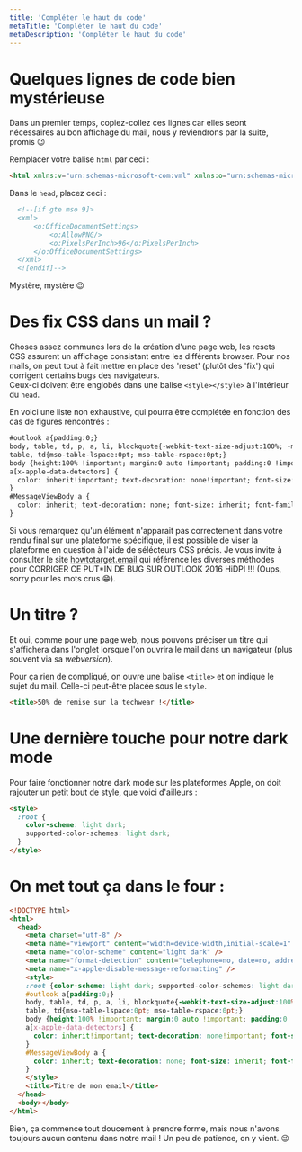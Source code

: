 ```yaml
---
title: 'Compléter le haut du code'
metaTitle: 'Compléter le haut du code'
metaDescription: 'Compléter le haut du code'
---
```


# Quelques lignes de code bien mystérieuse

Dans un premier temps, copiez-collez ces lignes car elles seont nécessaires au bon affichage du mail, nous y reviendrons par la suite, promis 😉

Remplacer votre balise `html` par ceci :

```html
<html xmlns:v="urn:schemas-microsoft-com:vml" xmlns:o="urn:schemas-microsoft-com:office:office" lang="fr">
```

Dans le `head`, placez ceci :

```html
  <!--[if gte mso 9]>
  <xml>
      <o:OfficeDocumentSettings>
          <o:AllowPNG/>
          <o:PixelsPerInch>96</o:PixelsPerInch>
      </o:OfficeDocumentSettings>
  </xml>
  <![endif]-->
```

Mystère, mystère 😉

# Des fix CSS dans un mail ?

Choses assez communes lors de la création d'une page web, les resets CSS assurent un affichage consistant entre les différents browser.
Pour nos mails, on peut tout à fait mettre en place des 'reset' (plutôt des 'fix') qui corrigent certains bugs des navigateurs.  
Ceux-ci doivent être englobés dans une balise `<style></style>` à l'intérieur du `head`.

En voici une liste non exhaustive, qui pourra être complétée en fonction des cas de figures rencontrés :

```html
#outlook a{padding:0;}  
body, table, td, p, a, li, blockquote{-webkit-text-size-adjust:100%; -ms-text-size-adjust:100%;}  
table, td{mso-table-lspace:0pt; mso-table-rspace:0pt;} 
body {height:100% !important; margin:0 auto !important; padding:0 !important; width:100% !important;}
a[x-apple-data-detectors] {
  color: inherit!important; text-decoration: none!important; font-size: inherit!important; font-family: inherit!important; font-weight: inherit!important; line-height: inherit!important;
}
#MessageViewBody a {
  color: inherit; text-decoration: none; font-size: inherit; font-family: inherit; font-weight: inherit; line-height: inherit;
}
```

Si vous remarquez qu'un élément n'apparait pas correctement dans votre rendu final sur une plateforme spécifique, il est possible de viser la plateforme en question à l'aide de sélécteurs CSS précis. Je vous invite à consulter le site [howtotarget.email](https://howtotarget.email/) qui référence les diverses méthodes pour CORRIGER CE PUT\*IN DE BUG SUR OUTLOOK 2016 HiDPI !!! (Oups, sorry pour les mots crus 😁).

# Un titre ?

Et oui, comme pour une page web, nous pouvons préciser un titre qui s'affichera dans l'onglet lorsque l'on ouvrira le mail dans un navigateur (plus souvent via sa _webversion_).

Pour ça rien de compliqué, on ouvre une balise `<title>` et on indique le sujet du mail. Celle-ci peut-être placée sous le `style`.

```html
<title>50% de remise sur la techwear !</title>
```
# Une dernière touche pour notre dark mode

Pour faire fonctionner notre dark mode sur les plateformes Apple, on doit rajouter un petit bout de style, que voici d'ailleurs : 

```html
<style>
  :root {
    color-scheme: light dark;
    supported-color-schemes: light dark;
  }
</style>
```

# On met tout ça dans le four :

```html
<!DOCTYPE html>
<html>
  <head>
    <meta charset="utf-8" />
    <meta name="viewport" content="width=device-width,initial-scale=1" />
    <meta name="color-scheme" content="light dark" />
    <meta name="format-detection" content="telephone=no, date=no, address=no, email=no" />
    <meta name="x-apple-disable-message-reformatting" />
    <style>
    :root {color-scheme: light dark; supported-color-schemes: light dark;}
    #outlook a{padding:0;} 
    body, table, td, p, a, li, blockquote{-webkit-text-size-adjust:100%; -ms-text-size-adjust:100%;} 
    table, td{mso-table-lspace:0pt; mso-table-rspace:0pt;} 
    body {height:100% !important; margin:0 auto !important; padding:0 !important; width:100% !important;}
    a[x-apple-data-detectors] {
      color: inherit!important; text-decoration: none!important; font-size: inherit!important; font-family: inherit!important; font-weight: inherit!important; line-height: inherit!important;
    }
    #MessageViewBody a {
      color: inherit; text-decoration: none; font-size: inherit; font-family: inherit; font-weight: inherit; line-height: inherit;
    }
    </style>
    <title>Titre de mon email</title>
  </head>
  <body></body>
</html>
```

Bien, ça commence tout doucement à prendre forme, mais nous n'avons toujours aucun contenu dans notre mail ! Un peu de patience, on y vient. 😉